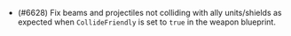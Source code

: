 - (#6628) Fix beams and projectiles not colliding with ally units/shields as expected when `CollideFriendly` is set to `true` in the weapon blueprint.
